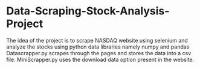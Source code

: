 # Data-Scraping-Stock-Analysis-Project
The idea of the project is to scrape NASDAQ website using selenium and analyze the stocks using python data libraries namely numpy and pandas
Datascrapper.py scrapes through the pages and stores the data into a csv file.
MiniScrapper.py uses the download data option present in the website. 